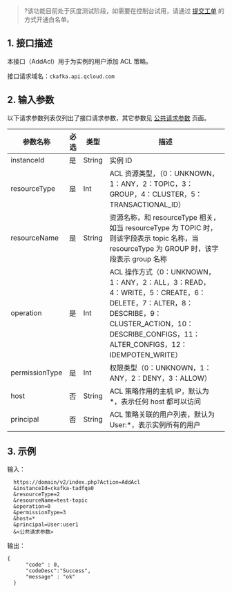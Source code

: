 >?该功能目前处于灰度测试阶段，如需要在控制台试用，请通过 [提交工单](https://console.cloud.tencent.com/workorder/category) 的方式开通白名单。

## 1. 接口描述
本接口（AddAcl）用于为实例的用户添加 ACL 策略。

接口请求域名：`ckafka.api.qcloud.com`

## 2. 输入参数
以下请求参数列表仅列出了接口请求参数，其它参数见 [公共请求参数](https://intl.cloud.tencent.com/document/product/406/5883) 页面。

| 参数名称 | 必选 | 类型 | 描述 |
| --- | --- | --- | --- |
| instanceId | 是 | String | 实例 ID |
| resourceType| 是 | Int|ACL 资源类型，（0：UNKNOWN，1：ANY，2：TOPIC，3：GROUP，4：CLUSTER，5：TRANSACTIONAL_ID） |
| resourceName| 是| String |资源名称，和 resourceType 相关，如当 resourceType 为 TOPIC 时，则该字段表示 topic 名称，当 resourceType 为 GROUP 时，该字段表示 group 名称 |
| operation| 是| Int|ACL 操作方式（0：UNKNOWN，1：ANY，2：ALL，3：READ，4：WRITE，5：CREATE，6：DELETE，7：ALTER，8：DESCRIBE，9：CLUSTER_ACTION，10：DESCRIBE_CONFIGS，11：ALTER_CONFIGS，12：IDEMPOTEN_WRITE）|
| permissionType| 是 | Int |权限类型（0：UNKNOWN，1：ANY，2：DENY，3：ALLOW） |
| host| 否 | String | ACL 策略作用的主机 IP，默认为  \*，表示任何 host 都可以访问 |
| principal| 否| String | ACL 策略关联的用户列表，默认为 User:\*，表示实例所有的用户 |

## 3. 示例

输入：

```
  https://domain/v2/index.php?Action=AddAcl
  &instanceId=ckafka-tadfqa0
  &resourceType=2
  &resourceName=test-topic
  &operation=0
  &permissionType=3
  &host=*
  &principal=User:user1
  &<公共请求参数>
```

输出：

```
{
      "code" : 0,
      "codeDesc":"Success",
      "message" : "ok"
  }
```
